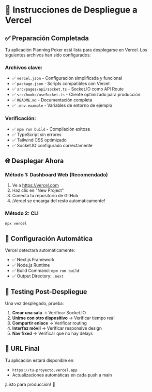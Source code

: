 # 🚀 Instrucciones de Despliegue a Vercel

## ✅ Preparación Completada

Tu aplicación Planning Poker está lista para desplegarse en Vercel. Los siguientes archivos han sido configurados:

### Archivos clave:
- ✅ `vercel.json` - Configuración simplificada y funcional
- ✅ `package.json` - Scripts compatibles con Vercel
- ✅ `src/pages/api/socket.ts` - Socket.IO como API Route
- ✅ `src/hooks/useSocket.ts` - Cliente optimizado para producción
- ✅ `README.md` - Documentación completa
- ✅ `.env.example` - Variables de entorno de ejemplo

### Verificación:
- ✅ `npm run build` - Compilación exitosa
- ✅ TypeScript sin errores
- ✅ Tailwind CSS optimizado
- ✅ Socket.IO configurado correctamente

## 🌐 Desplegar Ahora

### Método 1: Dashboard Web (Recomendado)
1. Ve a https://vercel.com
2. Haz clic en "New Project"
3. Conecta tu repositorio de GitHub
4. ¡Vercel se encarga del resto automáticamente!

### Método 2: CLI
```bash
npx vercel
```

## 🔧 Configuración Automática

Vercel detectará automáticamente:
- ✅ Next.js Framework
- ✅ Node.js Runtime
- ✅ Build Command: `npm run build`
- ✅ Output Directory: `.next`

## 🧪 Testing Post-Despliegue

Una vez desplegado, prueba:
1. **Crear una sala** → Verificar Socket.IO
2. **Unirse con otro dispositivo** → Verificar tiempo real
3. **Compartir enlace** → Verificar routing
4. **Interfaz móvil** → Verificar responsive design
5. **Nav fixed** → Verificar que no hay delays

## 📱 URL Final

Tu aplicación estará disponible en:
- `https://tu-proyecto.vercel.app`
- Actualizaciones automáticas en cada push a main

¡Listo para producción! 🎉
